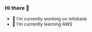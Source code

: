 ### Hi there 👋

- 🔭 I’m currently working on infobank
- 🌱 I’m currently learning AWS
<!-- 
- 👯 I’m looking to collaborate on 
- 🤔 I’m looking for help with ...
- 💬 Ask me about ...
- 📫 How to reach me: ...
- 😄 Pronouns: ...
- ⚡ Fun fact: ...
-->

